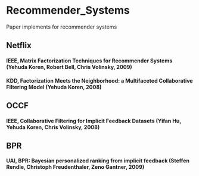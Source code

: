 # Recommender_Systems
Paper implements for recommender systems
## Netflix
#### IEEE, Matrix Factorization Techniques for Recommender Systems (Yehuda Koren, Robert Bell, Chris Volinsky, 2009)
#### KDD, Factorization Meets the Neighborhood: a Multifaceted Collaborative Filtering Model (Yehuda Koren, 2008)
## OCCF
#### IEEE, Collaborative Filtering for Implicit Feedback Datasets (Yifan Hu, Yehuda Koren, Chris Volinsky, 2008)
## BPR
#### UAI, BPR: Bayesian personalized ranking from implicit feedback (Steffen Rendle, Christoph Freudenthaler, Zeno Gantner, 2009)
